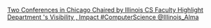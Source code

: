 [Two Conferences in Chicago Chaired by Illinois CS Faculty Highlight Department 's Visibility , Impact   #ComputerScience   @Illinois_Alma ](https://qi.tc/qi/110149)